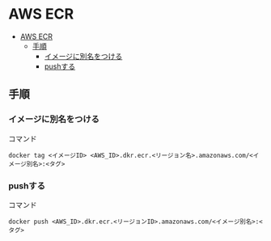 # AWS ECR

- [AWS ECR](#aws-ecr)
  - [手順](#手順)
    - [イメージに別名をつける](#イメージに別名をつける)
    - [pushする](#pushする)

## 手順

### イメージに別名をつける

コマンド
```
docker tag <イメージID> <AWS_ID>.dkr.ecr.<リージョン名>.amazonaws.com/<イメージ別名>:<タグ>
```

### pushする
コマンド
```
docker push <AWS_ID>.dkr.ecr.<リージョンID>.amazonaws.com/<イメージ別名>:<タグ>
```

